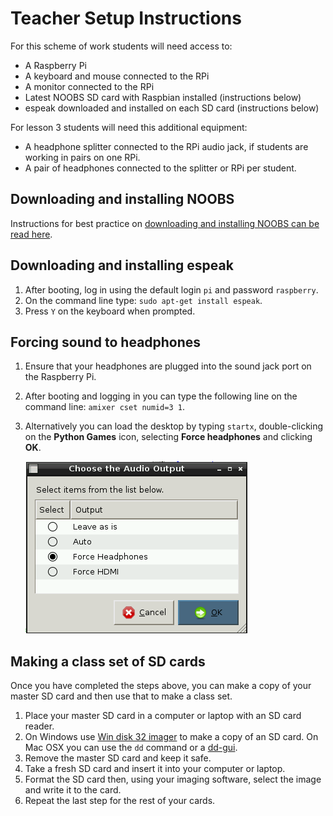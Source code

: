 # Teacher Setup Instructions

For this scheme of work students will need access to:

- A Raspberry Pi
- A keyboard and mouse connected to the RPi
- A monitor connected to the RPi
- Latest NOOBS SD card with Raspbian installed (instructions below)
- espeak downloaded and installed on each SD card (instructions below)

For lesson 3 students will need this additional equipment:

- A headphone splitter connected to the RPi audio jack, if students are working in pairs on one RPi.
- A pair of headphones connected to the splitter or RPi per student.


## Downloading and installing NOOBS

Instructions for best practice on [downloading and installing NOOBS can be read here](https://github.com/raspberrypi/documentation/blob/master/installation/noobs.md).


## Downloading and installing espeak

1. After booting, log in using the default login `pi` and password `raspberry`.
2. On the command line type: `sudo apt-get install espeak`.
3. Press `Y` on the keyboard when prompted.


## Forcing sound to headphones

1. Ensure that your headphones are plugged into the sound jack port on the Raspberry Pi.
2. After booting and logging in you can type the following line on the command line: `amixer cset numid=3 1`.
3. Alternatively you can load the desktop by typing `startx`, double-clicking on the **Python Games** icon, selecting **Force headphones** and clicking **OK**.

	![](lesson-3/images/audio_output.png)
	
## Making a class set of SD cards

Once you have completed the steps above, you can make a copy of your master SD card and then use that to make a class set.

1. Place your master SD card in a computer or laptop with an SD card reader. 
2. On Windows use [Win disk 32 imager](http://sourceforge.net/projects/win32diskimager/) to make a copy of an SD card. On Mac OSX you can use the `dd` command or a [dd-gui](http://www.gingerbeardman.com/dd-gui/).
3. Remove the master SD card and keep it safe.
4. Take a fresh SD card and insert it into your computer or laptop. 
5. Format the SD card then, using your imaging software, select the image and write it to the card.
6. Repeat the last step for the rest of your cards. 
